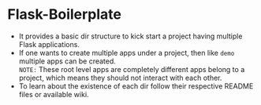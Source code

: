 # Flask-Boilerplate
- It provides a basic dir structure to kick start a project having multiple Flask applications.
- If one wants to create multiple apps under a project, then like `demo` multiple apps can be created.  
`NOTE:` These root level apps are completely different apps belong to a project, which means they should not interact with each other.
- To learn about the existence of each dir follow their respective README files or available wiki.